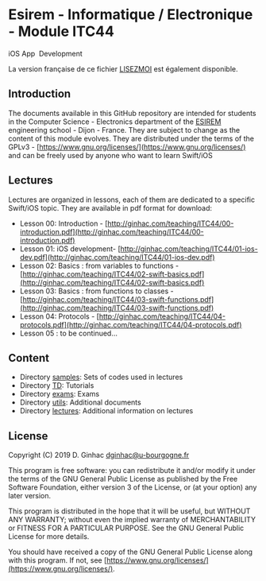 # Esirem - Informatique / Electronique - Module ITC44
iOS App  Development

La version française de ce fichier [LISEZMOI](LISEZMOI.md) est également disponible.

## Introduction

The documents available in this GitHub repository are intended for students in the Computer Science - Electronics department of the [ESIREM](http://esirem.u-bourgogne.fr) engineering school - Dijon - France.
They are subject to change as the content of this module evolves.
They are distributed under the terms of the GPLv3 - [https://www.gnu.org/licenses/](https://www.gnu.org/licenses/) and can be freely used by anyone who want to learn Swift/iOS

## Lectures
Lectures are organized in lessons, each of them are dedicated to a specific Swift/iOS topic. They are available in pdf format for download:

* Lesson 00: Introduction - [http://ginhac.com/teaching/ITC44/00-introduction.pdf](http://ginhac.com/teaching/ITC44/00-introduction.pdf)
* Lesson 01: iOS development- [http://ginhac.com/teaching/ITC44/01-ios-dev.pdf](http://ginhac.com/teaching/ITC44/01-ios-dev.pdf)
* Lesson 02: Basics : from variables to functions - [http://ginhac.com/teaching/ITC44/02-swift-basics.pdf](http://ginhac.com/teaching/ITC44/02-swift-basics.pdf)
* Lesson 03: Basics : from functions to classes - [http://ginhac.com/teaching/ITC44/03-swift-functions.pdf](http://ginhac.com/teaching/ITC44/03-swift-functions.pdf)
* Lesson 04: Protocols - [http://ginhac.com/teaching/ITC44/04-protocols.pdf](http://ginhac.com/teaching/ITC44/04-protocols.pdf)
* Lesson 05 : to be continued...

##  Content
* Directory [samples](samples): Sets of codes used in lectures
* Directory [TD](TD): Tutorials 
* Directory [exams](exams): Exams
* Directory [utils](utils): Additional documents
* Directory [lectures](lectures): Additional information on lectures

## License

Copyright (C) 2019  D. Ginhac [dginhac@u-bourgogne.fr](mailto:dginhac@u-bourgogne.fr)

This program is free software: you can redistribute it and/or modify
it under the terms of the GNU General Public License as published by
the Free Software Foundation, either version 3 of the License, or
(at your option) any later version.

This program is distributed in the hope that it will be useful,
but WITHOUT ANY WARRANTY; without even the implied warranty of
MERCHANTABILITY or FITNESS FOR A PARTICULAR PURPOSE.  See the
GNU General Public License for more details.

You should have received a copy of the GNU General Public License
along with this program.  If not, see [https://www.gnu.org/licenses/](https://www.gnu.org/licenses/).


